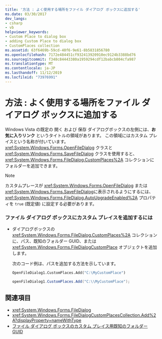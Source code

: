 ```yaml
---
title: '方法 : よく使用する場所をファイル ダイアログ ボックスに追加する'
ms.date: 03/30/2017
dev_langs:
- csharp
- vb
helpviewer_keywords:
- Custom Place to dialog box
- adding Custom Place to dialog box
- CustomPlaces collection
ms.assetid: 63f6469b-59cd-40f6-9e61-8b5831856780
ms.openlocfilehash: 7172e484451cf932413920910ec9124b3388bd76
ms.sourcegitcommit: f348c84443380a1959294cdf12babcb804cfa987
ms.translationtype: MT
ms.contentlocale: ja-JP
ms.lasthandoff: 11/12/2019
ms.locfileid: "73976991"
---
```

# <a name="how-to-add-a-custom-place-to-a-file-dialog-box"></a>方法 : よく使用する場所をファイル ダイアログ ボックスに追加する
Windows Vista の既定の 開く および 保存 ダイアログボックスの左側には、**お気に入りリンク** というタイトルの領域があります。 この領域にはカスタム プレイスという名称が付いています。 <xref:System.Windows.Forms.OpenFileDialog> クラスと <xref:System.Windows.Forms.SaveFileDialog> クラスを使用すると、<xref:System.Windows.Forms.FileDialog.CustomPlaces%2A> コレクションにフォルダーを追加できます。  
  
> [!NOTE]
> カスタムプレースが <xref:System.Windows.Forms.OpenFileDialog> または <xref:System.Windows.Forms.SaveFileDialog>に表示されるようにするには、<xref:System.Windows.Forms.FileDialog.AutoUpgradeEnabled%2A> プロパティを `true` (既定値) に設定する必要があります。  
  
### <a name="to-add-a-custom-place-to-a-file-dialog-box"></a>ファイル ダイアログ ボックスにカスタム プレイスを追加するには  
  
- ダイアログボックスの <xref:System.Windows.Forms.FileDialog.CustomPlaces%2A> コレクションに、パス、既知のフォルダー GUID、または <xref:System.Windows.Forms.FileDialogCustomPlace> オブジェクトを追加します。  
  
     次のコード例は、パスを追加する方法を示しています。  
  
    ```vb  
    OpenFileDialog1.CustomPlaces.Add("C:\MyCustomPlace")  
    ```  
  
    ```csharp  
    openFileDialog1.CustomPlaces.Add("C:\\MyCustomPlace");  
    ```  
  
## <a name="see-also"></a>関連項目

- <xref:System.Windows.Forms.FileDialog>
- <xref:System.Windows.Forms.FileDialogCustomPlacesCollection.Add%2A?displayProperty=nameWithType>
- [ファイル ダイアログ ボックスのカスタム プレイス用既知のフォルダー GUID](known-folder-guids-for-file-dialog-custom-places.md)
